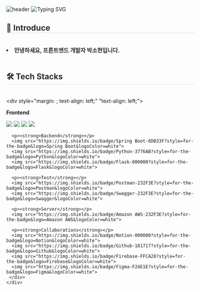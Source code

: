 ![header](https://capsule-render.vercel.app/api?type=waving&color=6994CDEE&text=&animation=&height=80)
![Typing SVG](https://readme-typing-svg.demolab.com?font=Alkatra&weight=500&size=45&duration=3500&pause=3&color=6994CDEE&center=false&vCenter=false&multiline=true&repeat=true&width=1000&height=100&lines=Welcome+to+hyunsu's+GitHub!👋)
    <div style="text-align: left;"> 
     <h2 style="border-bottom: 1px solid #d8dee4; color: #282d33;"> 🙂 Introduce </h2>  
     <div style="font-weight: 700; font-size: 15px; text-align: left; color: #282d33;">
      <li> 안녕하세요, 프론트엔드 개발자 박소현입니다.</li>
     </div> 
    </div>
<br />
    <div style="text-align: left;">
     <h2 style="border-bottom: 1px solid #d8dee4; color: #282d33;"> 🛠️ Tech Stacks </h2> <br> 
     <div style="margin: ; text-align: left;" "text-align: left;">
      <p><strong>Frontend</strong></p>
      <img src="https://img.shields.io/badge/HTML5-E34F26?style=for-the-badge&logo=HTML5&logoColor=white">
      <img src="https://img.shields.io/badge/CSS3-1572B6?style=for-the-badge&logo=CSS3&logoColor=white">
      <img src="https://img.shields.io/badge/Javascript-F7DF1E?style=for-the-badge&logo=Javascript&logoColor=white">
      <img src="https://img.shields.io/badge/React-61DAFB?style=for-the-badge&logo=React&logoColor=white">
      
      <p><strong>Backend</strong></p>
      <img src="https://img.shields.io/badge/Spring Boot-6DB33F?style=for-the-badge&logo=Spring Boot&logoColor=white">
      <img src="https://img.shields.io/badge/Python-3776AB?style=for-the-badge&logo=Python&logoColor=white">
      <img src="https://img.shields.io/badge/Flask-000000?style=for-the-badge&logo=Flask&logoColor=white">
      
      <p><strong>Test</strong></p>
      <img src="https://img.shields.io/badge/Postman-232F3E?style=for-the-badge&logo=Postman&logoColor=white">
      <img src="https://img.shields.io/badge/Swagger-232F3E?style=for-the-badge&logo=Swagger&logoColor=white">
      
      <p><strong>Server</strong></p>
      <img src="https://img.shields.io/badge/Amazon AWS-232F3E?style=for-the-badge&logo=Amazon AWS&logoColor=white">
      
      <p><strong>Collaborations</strong></p>
      <img src="https://img.shields.io/badge/Notion-000000?style=for-the-badge&logo=Notion&logoColor=white">
      <img src="https://img.shields.io/badge/Github-181717?style=for-the-badge&logo=Github&logoColor=white">
      <img src="https://img.shields.io/badge/Firebase-FFCA28?style=for-the-badge&logo=Firebase&logoColor=white">
      <img src="https://img.shields.io/badge/Figma-F24E1E?style=for-the-badge&logo=Figma&logoColor=white">
     </div>
    </div>
